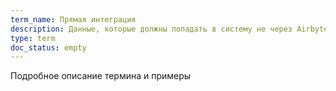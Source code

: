 ```yaml
---
term_name: Прямая интеграция
description: Данные, которые должны попадать в систему не через Airbyte а загрузкой непосредственно в базу данных
type: term
doc_status: empty
---
```


Подробное описание термина и примеры